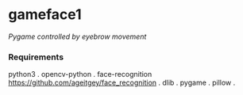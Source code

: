 # gameface1
*Pygame controlled by eyebrow movement*
### Requirements
python3 . 
opencv-python . 
face-recognition https://github.com/ageitgey/face_recognition . 
dlib . 
pygame . 
pillow . 


